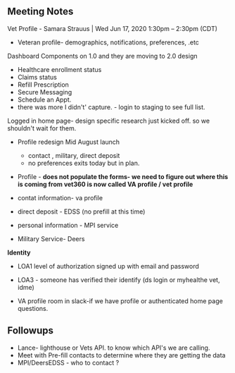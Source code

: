 ## Meeting Notes

Vet Profile - Samara Strauus | Wed Jun 17, 2020 1:30pm – 2:30pm (CDT)
- Veteran profile- demographics, notifications, preferences, .etc

Dashboard Components on 1.0 and they are moving to 2.0 design
- Healthcare enrollment status
- Claims status
- Refill Prescription
- Secure Messaging
- Schedule an Appt. 
- there was more I didn't' capture. - login to staging to see full list. 

Logged in home page- design specific research just kicked off. so we shouldn't wait for them.
- Profile redesign Mid August launch
	- contact , military, direct deposit
	- no preferences exits today but in plan.

- Profile - **does not populate the forms- we need to figure out where this is coming from 
vet360 is now called VA profile / vet profile**
 
- contat information- va profile
- direct deposit - EDSS (no prefill at this time)
- personal information -  MPI service
- Military Service- Deers 


**Identity**
- LOA1 level of authorization signed up with email and password
- LOA3 - someone has verified their identify (ds login or myhealthe vet, idme)


- VA profile room in slack-if we have profile or authenticated home page questions. 

## Followups
- Lance- lighthouse or Vets API.  to know which API's we are calling.
- Meet with Pre-fill contacts to determine where they are getting the data 
- MPI/DeersEDSS - who to contact ?

